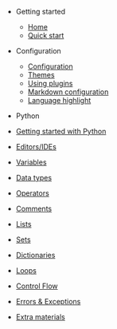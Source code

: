 * Getting started
  * [Home](/)
  * [Quick start](quickstart.md)

* Configuration
  * [Configuration](configuration.md)
  * [Themes](themes.md)
  * [Using plugins](plugins.md)
  * [Markdown configuration](markdown.md)
  * [Language highlight](language-highlight.md)

* Python
 * [Getting started with Python](python_gettingstarted.md)
 * [Editors/IDEs](python_gettingstarted.md)
 * [Variables](python_gettingstarted.md)
 * [Data types](python_gettingstarted.md)
 * [Operators](python_gettingstarted.md)
 * [Comments](python_gettingstarted.md)
 * [Lists](python_gettingstarted.md)
 * [Sets](python_gettingstarted.md)
 * [Dictionaries](python_gettingstarted.md)
 * [Loops](python_gettingstarted.md)
 * [Control Flow](python_gettingstarted.md)
 * [Errors & Exceptions](python_gettingstarted.md)
 * [Extra materials](python_extramaterial.md)